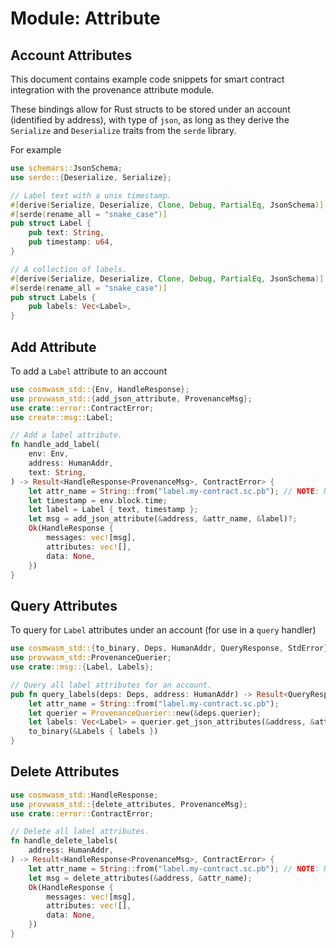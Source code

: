 # Module: Attribute

## Account Attributes

This document contains example code snippets for smart contract integration with the provenance
attribute module.

These bindings allow for Rust structs to be stored under an account (identified by address), with
type of `json`, as long as they derive the `Serialize` and `Deserialize` traits from the `serde`
library.

For example

```rust
use schemars::JsonSchema;
use serde::{Deserialize, Serialize};

// Label text with a unix timestamp.
#[derive(Serialize, Deserialize, Clone, Debug, PartialEq, JsonSchema)]
#[serde(rename_all = "snake_case")]
pub struct Label {
    pub text: String,
    pub timestamp: u64,
}

// A collection of labels.
#[derive(Serialize, Deserialize, Clone, Debug, PartialEq, JsonSchema)]
#[serde(rename_all = "snake_case")]
pub struct Labels {
    pub labels: Vec<Label>,
}
```

## Add Attribute

To add a `Label` attribute to an account

```rust
use cosmwasm_std::{Env, HandleResponse};
use provwasm_std::{add_json_attribute, ProvenanceMsg};
use crate::error::ContractError;
use create::msg::Label;

// Add a label attribute.
fn handle_add_label(
    env: Env,
    address: HumanAddr,
    text: String,
) -> Result<HandleResponse<ProvenanceMsg>, ContractError> {
    let attr_name = String::from("label.my-contract.sc.pb"); // NOTE: Name must resolve to contract address.
    let timestamp = env.block.time;
    let label = Label { text, timestamp };
    let msg = add_json_attribute(&address, &attr_name, &label)?;
    Ok(HandleResponse {
        messages: vec![msg],
        attributes: vec![],
        data: None,
    })
}
```

## Query Attributes

To query for `Label` attributes under an account (for use in a `query` handler)

```rust
use cosmwasm_std::{to_binary, Deps, HumanAddr, QueryResponse, StdError};
use provwasm_std::ProvenanceQuerier;
use crate::msg::{Label, Labels};

// Query all label attributes for an account.
pub fn query_labels(deps: Deps, address: HumanAddr) -> Result<QueryResponse, StdError> {
    let attr_name = String::from("label.my-contract.sc.pb");
    let querier = ProvenanceQuerier::new(&deps.querier);
    let labels: Vec<Label> = querier.get_json_attributes(&address, &attr_name)?;
    to_binary(&Labels { labels })
}
```

## Delete Attributes

```rust
use cosmwasm_std::HandleResponse;
use provwasm_std::{delete_attributes, ProvenanceMsg};
use crate::error::ContractError;

// Delete all label attributes.
fn handle_delete_labels(
    address: HumanAddr,
) -> Result<HandleResponse<ProvenanceMsg>, ContractError> {
    let attr_name = String::from("label.my-contract.sc.pb"); // NOTE: Name must resolve to contract address.
    let msg = delete_attributes(&address, &attr_name);
    Ok(HandleResponse {
        messages: vec![msg],
        attributes: vec![],
        data: None,
    })
}
```
